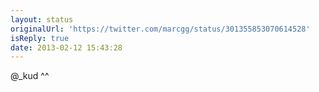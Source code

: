 ```yaml
---
layout: status
originalUrl: 'https://twitter.com/marcgg/status/301355853070614528'
isReply: true
date: 2013-02-12 15:43:28
---
```


@_kud ^^
